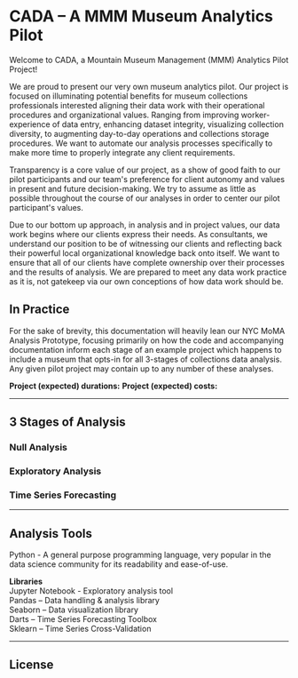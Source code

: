 # CADA – A MMM Museum Analytics Pilot
Welcome to CADA, a Mountain Museum Management (MMM) Analytics Pilot Project!

We are proud to present our very own museum analytics pilot. Our project is focused on illuminating potential benefits for museum collections professionals interested aligning their data work with their operational procedures and organizational values. Ranging from improving worker-experience of data entry, enhancing dataset integrity, visualizing collection diversity, to augmenting day-to-day operations and collections storage procedures. We want to automate our analysis processes specifically to make more time to properly integrate any client requirements. 

Transparency is a core value of our project, as a show of good faith to our pilot participants and our team's preference for client autonomy and values in present and future decision-making. We try to assume as little as possible throughout the course of our analyses in order to center our pilot participant's values.

Due to our bottom up approach, in analysis and in project values, our data work begins where our clients express their needs. As consultants, we understand our position to be of witnessing our clients and reflecting back their powerful local organizational knowledge back onto itself. We want to ensure that all of our clients have complete ownership over their processes and the results of analysis. We are prepared to meet any data work practice as it is, not gatekeep via our own conceptions of how data work should be.

## In Practice
For the sake of brevity, this documentation will heavily lean our NYC MoMA Analysis Prototype, focusing primarily on how the code and accompanying documentation inform each stage of an example project which happens to include a museum that opts-in for all 3-stages of collections data analysis. Any given pilot project may contain up to any number of these analyses.

**Project (expected) durations:**
**Project (expected) costs:**

____
## 3 Stages of Analysis
### Null Analysis

### Exploratory Analysis

### Time Series Forecasting

____
## Analysis Tools
Python - A general purpose programming language, very popular in the data science community for its readability and ease-of-use.

**Libraries**<br>
Jupyter Notebook - Exploratory analysis tool<br>
Pandas – Data handling & analysis library<br>
Seaborn – Data visualization library<br>
Darts – Time Series Forecasting Toolbox<br>
Sklearn – Time Series Cross-Validation<br>

____
## License